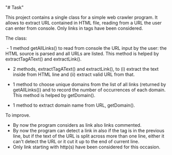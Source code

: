"# Task" 

This project contains a single class for a simple web crawler program.
It allows to extract URL contained in HTML file, reading from a URL the user can enter from console. Only links in <a></a> tags have been considered.

The class:

  - 1 method getAllLinks() to read from console the URL input by the user: the HTML source is parsed and all URLs are listed. This method is helped by extractTagAText() and extractLink().
  
  - 2 methods, extractTagAText() and extractLink(), to (i) extract the text inside <a href></a> from HTML line and (ii) extract valid URL from that. 
  
  - 1 method to choose unique domains from the list of all links (returned by getAllLinks()) and to record the number of occurrences of each domain. This method is helped by getDomain().
  
  - 1 method to extract domain name from URL, getDomain().
  
  To improve.
  - By now the program considers as link also links commented.
  - By now the program can detect a link in <a></a> also if the tag is in the previous line, but if the text of the URL is split across more than one line, either it can't detect the URL or it cut it up to the end of current line.
  - Only link starting with http(s) have been considered for this occasion.
